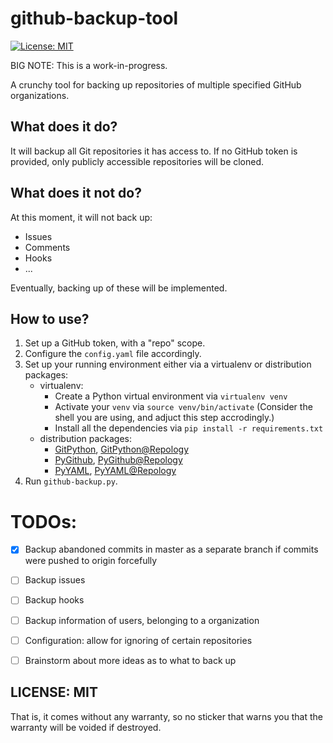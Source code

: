 # github-backup-tool

[![License: MIT](https://img.shields.io/badge/License-MIT-yellow.svg)](https://opensource.org/licenses/MIT)

BIG NOTE: This is a work-in-progress.

A crunchy tool for backing up repositories of multiple specified GitHub organizations.

## What does it do?
It will backup all Git repositories it has access to. If no GitHub token is provided, only publicly accessible repositories will be cloned.

## What does it not do?
At this moment, it will not back up:
* Issues
* Comments
* Hooks
* ...

Eventually, backing up of these will be implemented.

## How to use?

1. Set up a GitHub token, with a "repo" scope.
2. Configure the `config.yaml` file accordingly.
3. Set up your running environment either via a virtualenv or distribution packages:
   * virtualenv:
       * Create a Python virtual environment via `virtualenv venv`
       * Activate your `venv` via `source venv/bin/activate` (Consider the shell you are using, and adjuct this step accrodingly.)
       * Install all the dependencies via `pip install -r requirements.txt`
   * distribution packages:
      * [GitPython](https://github.com/gitpython-developers/GitPython), [GitPython@Repology](https://repology.org/project/python:gitpython/versions)
      * [PyGithub](https://github.com/PyGithub/PyGithub), [PyGithub@Repology](https://repology.org/project/python:pygithub/versions)
      * [PyYAML](https://pyyaml.org/), [PyYAML@Repology](https://repology.org/project/python:pyyaml/versions)
4. Run `github-backup.py`.

# TODOs:
- [x] Backup abandoned commits in master as a separate branch if commits were pushed to origin forcefully
- [ ] Backup issues
- [ ] Backup hooks
- [ ] Backup information of users, belonging to a organization
- [ ] Configuration: allow for ignoring of certain repositories
- [ ] Brainstorm about more ideas as to what to back up


## LICENSE: MIT
That is, it comes without any warranty, so no sticker that warns you that the warranty will be voided if destroyed.

